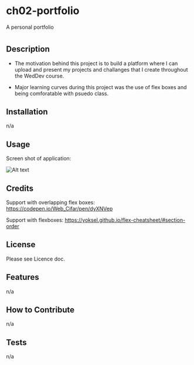 # ch02-portfolio
A personal portfolio


# <Alice West Personal Portfolio>

## Description

- The motivation behind this project is to build a platform where I can upload and present my projects and challanges that I create throughout the WedDev course. 

- Major learning curves during this project was the use of flex boxes and being comforatable with psuedo class. 

## Installation

n/a 

## Usage

Screen shot of application:

![Alt text](assets/images/screenshot.png "Title")



## Credits

Support with overlapping flex boxes: 
https://codepen.io/Web_Cifar/pen/dyXNVep 

Support with flexboxes: 
https://yoksel.github.io/flex-cheatsheet/#section-order 



## License

Please see Licence doc.

## Features

n/a

## How to Contribute

n/a

## Tests

n/a